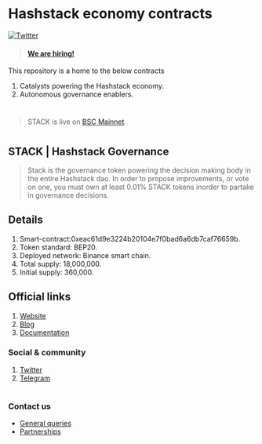 
# Hashstack economy contracts
[![Twitter](https://img.shields.io/twitter/url/https/twitter.com/hashstack.svg?style=social&label=Follow%20%40hashstack)](https://twitter.com/hashstackfi)

> #### [We are hiring!](docs.hashstack.finance/careers)

This repository is a home to the below contracts

1. Catalysts powering the Hashstack economy.
2. Autonomous governance enablers.


#
> STACK is live on [BSC Mainnet](https://bscscan.com/token/0xeac61d9e3224b20104e7f0bad6a6db7caf76659b)
#
## STACK | Hashstack Governance

> Stack is the governance token powering the decision making body in the entire Hashstack dao. In order to propose improvements, or vote on one, you must own at least 0.01% STACK tokens inorder to partake in governance decisions.


## Details
1. Smart-contract:0xeac61d9e3224b20104e7f0bad6a6db7caf76659b.
2. Token standard: BEP20.
3. Deployed network: Binance smart chain.
4. Total supply: 18,000,000.
5. Initial supply: 360,000.


## Official links
1. [Website](hashstack.finance)
2. [Blog](hashstack.medium.com)
3. [Documentation](docs.hashstack.finance)


### Social & community
1. [Twitter](twitter.com/hashstackfi)
2. [Telegram](t.me/Hashstackfi)

#

### Contact us
* [General queries](hello@hashstack.finance) 
* [Partnerships](Yui@hashstack.finance)
